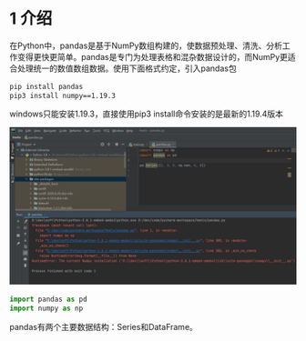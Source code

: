 # 1 介绍

在Python中，pandas是基于NumPy数组构建的，使数据预处理、清洗、分析工作变得更快更简单。pandas是专门为处理表格和混杂数据设计的，而NumPy更适合处理统一的数值数组数据。使用下面格式约定，引入pandas包

```shell
pip install pandas
pip3 install numpy==1.19.3
```

windows只能安装1.19.3，直接使用pip3 install命令安装的是最新的1.19.4版本

![image-20201106085935242](../../插图/image-20201106085935242.png)

```python
import pandas as pd
import numpy as np
```

pandas有两个主要数据结构：Series和DataFrame。



